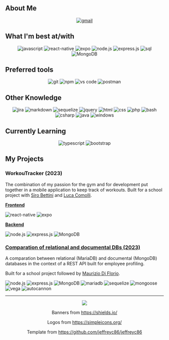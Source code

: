 ## About Me

<div align="center">
    <a href="mailto:rezzonico.jan@gmail.com">
        <img src="https://img.shields.io/badge/email%20me-EA4335?style=for-the-badge&logo=gmail&logoColor=white" alt="gmail" />
    </a>
</div>

## What I'm best at/with
<div align="center">
<img src="https://img.shields.io/badge/JavaScript-F7DF1E?style=for-the-badge&logo=javascript&logoColor=black" alt="javascript" />
<img src="https://img.shields.io/badge/React%20Native-61DAFB?style=for-the-badge&logo=react&logoColor=black" alt="react-native" />
<img src="https://img.shields.io/badge/Expo-000020?style=for-the-badge&logo=expo&logoColor=white" alt="expo" />
<img src="https://img.shields.io/badge/node.js-339933?style=for-the-badge&logo=nodedotjs&logoColor=white" alt="node.js" />
<img src="https://img.shields.io/badge/express-000000?style=for-the-badge&logo=express&logoColor=white" alt="express.js" />
<img src="https://img.shields.io/badge/SQL-407AFC?style=for-the-badge&logo=icloud&logoColor=white" alt="sql" />
<img src="https://img.shields.io/badge/MongoDB-47A248?style=for-the-badge&logo=mongodb&logoColor=white" alt="MongoDB" />
</div>

## Preferred tools
<div align="center">
<img src="https://img.shields.io/badge/Git-F05032?style=for-the-badge&logo=git&logoColor=white" alt="git" />
<img src="https://img.shields.io/badge/npm-CB3837?style=for-the-badge&logo=npm&logoColor=white" alt="npm" />
<img src="https://img.shields.io/badge/vs%20code-007ACC?style=for-the-badge&logo=visual%20studio%20code&logoColor=white" alt="vs code" />
<img src="https://img.shields.io/badge/postman-FF6C37?style=for-the-badge&logo=postman&logoColor=white" alt="postman" />
</div>

## Other Knowledge
<div align="center">
<img src="https://img.shields.io/badge/jira-0052CC?style=for-the-badge&logo=jira&logoColor=white" alt="jira" />
<img src="https://img.shields.io/badge/Markdown-000000?style=for-the-badge&logo=markdown&logoColor=white" alt="markdown" />
<img src="https://img.shields.io/badge/sequelize-52B0E7?style=for-the-badge&logo=sequelize&logoColor=white" alt="sequelize" />
<img src="https://img.shields.io/badge/jQuery-0769AD?style=for-the-badge&logo=jquery&logoColor=white" alt="jquery" />
<img src="https://img.shields.io/badge/HTML-E34F26?style=for-the-badge&logo=html5&logoColor=white" alt="html" />
<img src="https://img.shields.io/badge/css-1572B6?style=for-the-badge&logo=css3&logoColor=white" alt="css" />
<img src="https://img.shields.io/badge/php-777BB4?style=for-the-badge&logo=php&logoColor=white" alt="php" />
<img src="https://img.shields.io/badge/bash-4EAA25?style=for-the-badge&logo=gnubash&logoColor=white" alt="bash" />
<img src="https://img.shields.io/badge/c%23-512BD4?style=for-the-badge&logo=csharp&logoColor=white" alt="csharp" />
<img src="https://img.shields.io/badge/java-F80000?style=for-the-badge&logo=oracle&logoColor=white" alt="java" />
<img src="https://img.shields.io/badge/windows%20server-0078D4?style=for-the-badge&logo=windows&logoColor=white" alt="windows" />
</div>

## Currently Learning
<div align="center">
<img src="https://img.shields.io/badge/TypeScript-3178C6?style=for-the-badge&logo=typescript&logoColor=white" alt="typescript" />
<img src="https://img.shields.io/badge/bootstrap-7952B3?style=for-the-badge&logo=bootstrap&logoColor=white" alt="bootstrap" />
</div>

## My Projects

### **WorkouTracker (2023)**
The combination of my passion for the gym and for development put together in a mobile application to keep track of workouts.
Built for a school project with [Siro Bettini](https://github.com/SiroBettini) and [Luca Comolli](https://github.com/lucacomolli).

[**Frontend**](https://github.com/JanRezzonico/WorkouTrackerAPP)

<img src="https://img.shields.io/badge/React%20Native-61DAFB?style=for-the-badge&logo=react&logoColor=black" alt="react-native" />
<img src="https://img.shields.io/badge/Expo-000020?style=for-the-badge&logo=expo&logoColor=white" alt="expo" />

[**Backend**](https://github.com/JanRezzonico/WorkouTrackerAPI)

<img src="https://img.shields.io/badge/node.js-339933?style=for-the-badge&logo=nodedotjs&logoColor=white" alt="node.js" />
<img src="https://img.shields.io/badge/express-000000?style=for-the-badge&logo=express&logoColor=white" alt="express.js" />
<img src="https://img.shields.io/badge/MongoDB-47A248?style=for-the-badge&logo=mongodb&logoColor=white" alt="MongoDB" />


### [**Comparation of relational and documental DBs (2023)**](https://)
A comparation between relational (MariaDB) and documental (MongoDB) databases in the context of a REST API built for employee profiling.

Built for a school project followed by [Maurizio Di Florio](https://ch.linkedin.com/in/maurizio-di-florio-38638958).

<img src="https://img.shields.io/badge/node.js-339933?style=for-the-badge&logo=nodedotjs&logoColor=white" alt="node.js" />
<img src="https://img.shields.io/badge/express-000000?style=for-the-badge&logo=express&logoColor=white" alt="express.js" />
<img src="https://img.shields.io/badge/MongoDB-47A248?style=for-the-badge&logo=mongodb&logoColor=white" alt="MongoDB" />
<img src="https://img.shields.io/badge/mariadb-003545?style=for-the-badge&logo=mariadb&logoColor=white" alt="mariadb" />
<img src="https://img.shields.io/badge/sequelize-52B0E7?style=for-the-badge&logo=sequelize&logoColor=white" alt="sequelize" />
<img src="https://img.shields.io/badge/mongoose-880000?style=for-the-badge&logo=mongoose&logoColor=white" alt="mongoose" />
<img src="https://img.shields.io/badge/vega-2450B2?style=for-the-badge&logo=vega&logoColor=white" alt="vega" />
<img src="https://img.shields.io/badge/autocannon-2450B2?style=for-the-badge&logo=autocannon&logoColor=white" alt="autocannon" />

---

<div align='center'>

![](https://komarev.com/ghpvc/?username=JanRezzonico&label=Profile+Views)

Banners from https://shields.io/

Logos from https://simpleicons.org/

Template from https://github.com/jeffreyc86/jeffreyc86

</div>